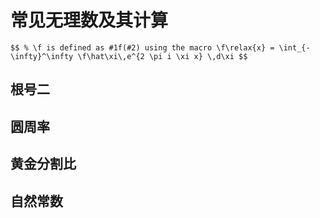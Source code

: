 # 常见无理数及其计算

`$$
% \f is defined as #1f(#2) using the macro
\f\relax{x} = \int_{-\infty}^\infty
    \f\hat\xi\,e^{2 \pi i \xi x}
    \,d\xi
$$`

		
## 根号二

		
## 圆周率

		
## 黄金分割比

		
## 自然常数


